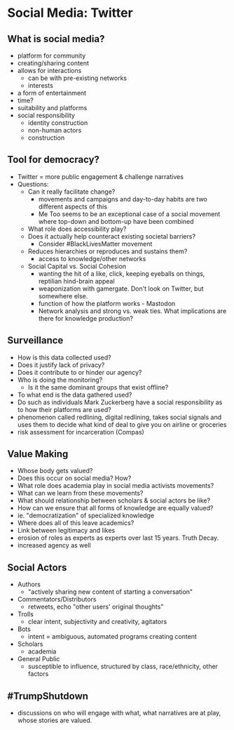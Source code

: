 # Social Media: Twitter

## What is social media?
- platform for community
- creating/sharing content
- allows for interactions
  - can be with pre-existing networks
  - interests
- a form of entertainment
- time?
- suitability and platforms
- social responsibility
  - identity construction
  - non-human actors
  - construction

## Tool for democracy?
- Twitter = more public engagement & challenge narratives
- Questions:
  - Can it really facilitate change?
    - movements and campaigns and day-to-day habits are two different aspects of this
    - Me Too seems to be an exceptional case of a social movement where top-down and bottom-up have been combined
  - What role does accessibility play?
  - Does it actually help counteract existing societal barriers?
    - Consider #BlackLivesMatter movement
  - Reduces hierarchies or reproduces and sustains them?
    - access to knowledge/other networks
  - Social Capital vs. Social Cohesion
    - wanting the hit of a like, click, keeping eyeballs on things, reptilian hind-brain appeal
    - weaponization with gamergate. Don't look on Twitter, but somewhere else. 
    - function of how the platform works - Mastodon
    - Network analysis and strong vs. weak ties. What implications are there for knowledge production? 

## Surveillance
- How is this data collected used?
- Does it justify lack of privacy?
- Does it contribute to or hinder our agency?
- Who is doing the monitoring?
  - Is it the same dominant groups that exist offline?
- To what end is the data gathered used?
- Do such as individuals Mark Zuckerberg have a social responsibility as to how their platforms are used?
- phenomenon called redlining, digital redlining, takes social signals and uses them to decide what kind of deal to give you on airline or groceries
- risk assessment for incarceration (Compas)

## Value Making
- Whose body gets valued?
- Does this occur on social media? How?
- What role does academia play in social media activists movements?
- What can we learn from these movements?
- What should relationship between scholars & social actors be like? 
- How can we ensure that all forms of knowledge are equally valued?
- ie. "democratization" of specialized knowledge
- Where does all of this leave academics?
- Link between legitimacy and likes
- erosion of roles as experts as experts over last 15 years. Truth Decay.
- increased agency as well

## Social Actors

- Authors
  - "actively sharing new content of starting a conversation"
- Commentators/Distributors
  - retweets, echo "other users' original thoughts"
- Trolls
  - clear intent, subjectivity and creativity, agitators
- Bots
  - intent = ambiguous, automated programs creating content
- Scholars
  - academia
- General Public
  - susceptible to influence, structured by class, race/ethnicity, other factors

## #TrumpShutdown
- discussions on who will engage with what, what narratives are at play, whose stories are valued. 
